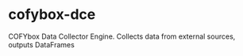 # cofybox-dce

COFYbox Data Collector Engine.
Collects data from external sources, outputs DataFrames